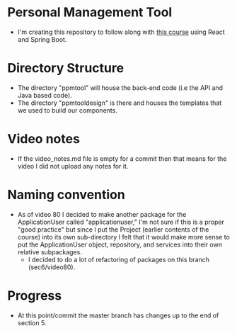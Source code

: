 # Personal Management Tool
- I'm creating this repository to follow along with [this course](https://www.udemy.com/full-stack-project-spring-boot-20-react-redux)
using React and Spring Boot. 


# Directory Structure
- The directory "ppmtool" will house the back-end code (i.e the API and Java based code).
- The directory "ppmtooldesign" is there and houses the templates that we used to build our components.

# Video notes
- If the video_notes.md file is empty for a commit then that means for the video I did not upload any notes for it.

# Naming convention
- As of video 80 I decided to make another package for the ApplicationUser called "applicationuser," I'm not sure if this
is a proper "good practice" but since I put the Project (earlier contents of the course) into its own sub-directory I felt
that it would make more sense to put the ApplicationUser object, repository, and services into their own relative subpackages.
    - I decided to do a lot of refactoring of packages on this branch (sec6/video80).
    
# Progress
- At this point/commit the master branch has changes up to the end of section 5.
